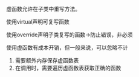 虚函数允许在子类中重写方法。

使用virtual声明可复写函数

使用override声明子类复写的函数→防止错误，非必须

使用虚函数有成本开销，但一般来说，可以忽略不计

1. 需要额外内存保存虚函数表
2. 在调用时，需要遍历虚函数表获取正确的函数